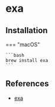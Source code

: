 # exa

## Installation

=== "macOS"

    ```bash
    brew install exa
    ```

## References

-   [exa](https://the.exa.website/)

